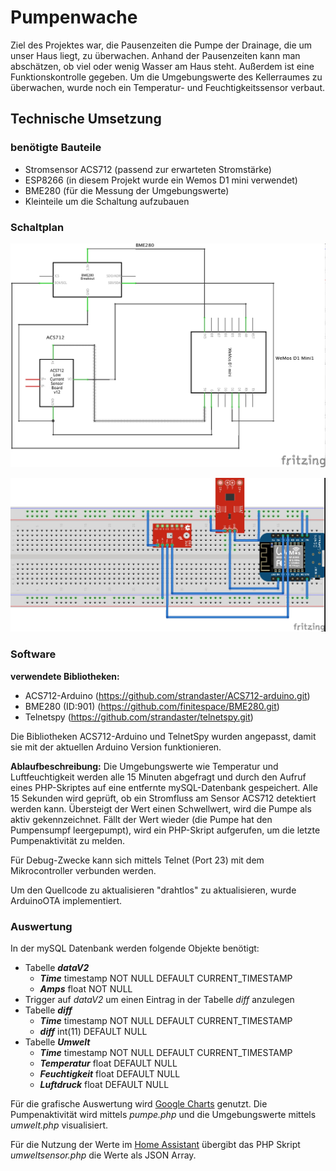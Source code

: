 # Pumpenwache
Ziel des Projektes war, die Pausenzeiten die Pumpe der Drainage, die um unser Haus liegt, zu überwachen. Anhand der Pausenzeiten kann man abschätzen, ob viel oder wenig Wasser am Haus steht. Außerdem ist eine Funktionskontrolle gegeben. Um die Umgebungswerte des Kellerraumes zu überwachen, wurde noch ein Temperatur- und Feuchtigkeitssensor verbaut.

## Technische Umsetzung
### benötigte Bauteile
* Stromsensor ACS712 (passend zur erwarteten Stromstärke)
* ESP8266 (in diesem Projekt wurde ein Wemos D1 mini verwendet)
* BME280 (für die Messung der Umgebungswerte)
* Kleinteile um die Schaltung aufzubauen

### Schaltplan
![Schaltplan](/doc/PumpenwacheV2_Schaltplan.jpg)

![Steckbrett-Ansicht](/doc/PumpenwacheV2_Steckplatine.jpg)

### Software
**verwendete Bibliotheken:**
  * ACS712-Arduino (<https://github.com/strandaster/ACS712-arduino.git>)
  * BME280 (ID:901) (<https://github.com/finitespace/BME280.git>)
  * Telnetspy (<https://github.com/strandaster/telnetspy.git>)

Die Bibliotheken ACS712-Arduino und TelnetSpy wurden angepasst, damit sie mit der aktuellen Arduino Version funktionieren.

**Ablaufbeschreibung:**
Die Umgebungswerte wie Temperatur und Luftfeuchtigkeit werden alle 15 Minuten abgefragt und durch den Aufruf eines PHP-Skriptes auf eine entfernte mySQL-Datenbank gespeichert.
Alle 15 Sekunden wird geprüft, ob ein Stromfluss am Sensor ACS712 detektiert werden kann. Übersteigt der Wert einen Schwellwert, wird die Pumpe als aktiv gekennzeichnet. Fällt der Wert wieder (die Pumpe hat den Pumpensumpf leergepumpt), wird ein PHP-Skript aufgerufen, um die letzte Pumpenaktivität zu melden.

Für Debug-Zwecke kann sich mittels Telnet (Port 23) mit dem Mikrocontroller verbunden werden. 

Um den Quellcode zu aktualisieren "drahtlos" zu aktualisieren, wurde ArduinoOTA implementiert. 

### Auswertung
In der mySQL Datenbank werden folgende Objekte benötigt:
* Tabelle **_dataV2_**
  * **_Time_** timestamp NOT NULL DEFAULT CURRENT_TIMESTAMP
  * **_Amps_** float NOT NULL
* Trigger auf _dataV2_ um einen Eintrag in der Tabelle _diff_ anzulegen
* Tabelle **_diff_**
  * **_Time_** timestamp NOT NULL DEFAULT CURRENT_TIMESTAMP
  * **_diff_** int(11) DEFAULT NULL
* Tabelle **_Umwelt_**
  * **_Time_** timestamp NOT NULL DEFAULT CURRENT_TIMESTAMP
  * **_Temperatur_** float DEFAULT NULL
  * **_Feuchtigkeit_** float DEFAULT NULL
  * **_Luftdruck_** float DEFAULT NULL

Für die grafische Auswertung wird [Google Charts](https://developers.google.com/chart) genutzt. 
Die Pumpenaktivität wird mittels _pumpe.php_ und die Umgebungswerte mittels _umwelt.php_ visualisiert.

Für die Nutzung der Werte im [Home Assistant](https://www.home-assistant.io) übergibt das PHP Skript _umweltsensor.php_ die Werte als JSON Array. 